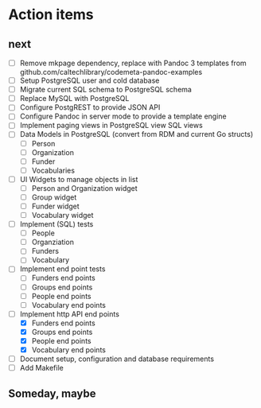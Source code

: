 
Action items
============

next
----

- [ ] Remove mkpage dependency, replace with Pandoc 3 templates from github.com/caltechlibrary/codemeta-pandoc-examples
- [ ] Setup PostgreSQL user and cold database
- [ ] Migrate current SQL schema to PostgreSQL schema
- [ ] Replace MySQL with PostgreSQL
- [ ] Configure PostgREST to provide JSON API
- [ ] Configure Pandoc in server mode to provide a template engine
- [ ] Implement paging views in PostgreSQL view SQL views
- [ ] Data Models in PostgreSQL (convert from RDM and current Go structs)
    - [ ] Person
    - [ ] Organization
    - [ ] Funder
    - [ ] Vocabularies
- [ ] UI Widgets to manage objects in list
    - [ ] Person and Organization widget
    - [ ] Group widget
    - [ ] Funder widget
    - [ ] Vocabulary widget
- [ ] Implement (SQL) tests
    - [ ] People
    - [ ] Organziation
    - [ ] Funders
    - [ ] Vocabulary
- [ ] Implement end point tests
    - [ ] Funders end points
    - [ ] Groups end points
    - [ ] People end points
    - [ ] Vocabulary end points
- [ ] Implement http API end points
    - [x] Funders end points
    - [x] Groups end points
    - [x] People end points
    - [x] Vocabulary end points
- [ ] Document setup, configuration and database requirements
- [ ] Add Makefile

Someday, maybe
--------------


